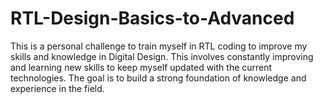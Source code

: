 # RTL-Design-Basics-to-Advanced
This is a personal challenge to train myself in RTL coding to improve my skills and knowledge in Digital Design. This involves constantly improving and learning new skills to keep myself updated with the current technologies. The goal is to build a strong foundation of knowledge and experience in the field. 

